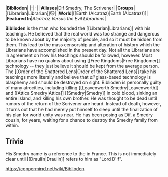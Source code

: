 |**Biblioden**|
|-|-|
|**Aliases**|Dif Smedry, The Scrivener|
|**Groups**|[[Librarian\|Librarian]]🐱︎|
|**World**|[[Earth (Alcatraz)\|Earth (Alcatraz)]]|
|**Featured In**|*Alcatraz Versus the Evil Librarians*|

**Biblioden** is the man who founded the [[Librarian\|Librarians]] with his teachings.
He believed that the real world was too strange and dangerous to be known about by the majority of people, and so it must be hidden from them. This lead to the mass censorship and alteration of history which the Librarians have accomplished in the present day. Not all the Librarians are in agreement on how his teachings should be followed, however. Most Librarians have no qualms about using [[Free Kingdoms\|Free Kingdomer]] technology -- they just believe it should be kept from the average person. The [[Order of the Shattered Lens\|Order of the Shattered Lens]] take his teachings more literally and believe that *all* glass-based technology is blasphemy and should be destroyed on sight.
Biblioden is personally guilty of many atrocities, including killing [[Leavenworth Smedry\|Leavenworth]] and [[Attica Smedry\|Attica]] [[Smedry\|Smedry]] in cold blood, sinking an entire island, and killing his own brother.
He was thought to be dead until rumors of the return of the Scrivener are heard. Instead of death, however, it turns out that he had merely put himself to sleep until the finalization of his plan for world unity was near.
He has been posing as Dif, a Smedry cousin, for years, waiting for a chance to destroy the Smedry family from within.

## Trivia
His Smedry name is a reference to the  in France. This is not immediately clear until [[Draulin\|Draulin]] refers to him as "Lord D'if".


https://coppermind.net/wiki/Biblioden